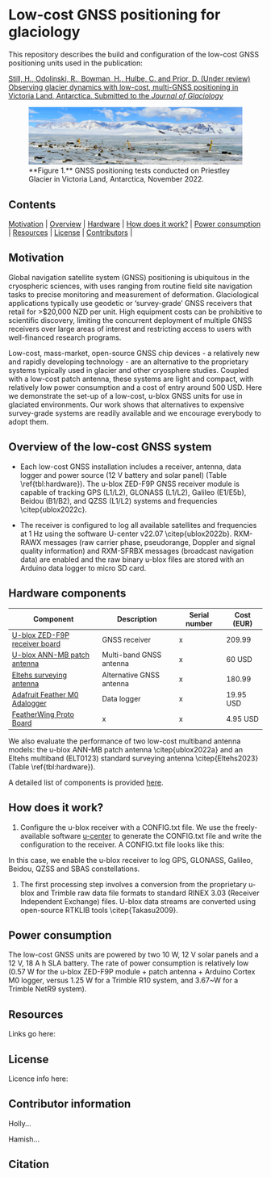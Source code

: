 # Low-cost GNSS positioning for glaciology

This repository describes the build and configuration of the low-cost GNSS positioning units used in the publication:

[Still, H., Odolinski, R., Bowman, H., Hulbe, C. and Prior, D. (Under review) Observing glacier dynamics with low-cost, multi-GNSS positioning in Victoria Land, Antarctica. Submitted to the _Journal of Glaciology_](https://drive.google.com/file/d/1XmEQSZw7YCs4UeDsx9XjOYceR0UcZ_Ou/view?usp=drive_link)


<!---![Priestley Glacier, Victoria Land, Antarctica](/Documentation/Images/DSC_0474_crop.jpeg)--->


<figure>
<img src="/Documentation/Images/DSC_0474_crop.jpeg">
<figcaption>
**Figure 1.** GNSS positioning tests conducted on Priestley Glacier in Victoria Land, Antarctica, November 2022.
</figcaption>
</figure>

## Contents
[Motivation](#motivation) | [Overview](#overview) | [Hardware](#hardware) | [How does it work?](#setup) | [Power consumption](#power) |  [Resources](#resources) |  [License](#license) | [Contributors](#contributors) | 

<a name="motivation"></a>
## Motivation

Global navigation satellite system (GNSS) positioning is ubiquitous in the cryospheric sciences, with uses ranging from routine field site navigation tasks to precise monitoring and measurement of deformation. Glaciological applications typically use geodetic or ‘survey-grade’ GNSS receivers that retail for >$20,000 NZD per unit. High equipment costs can be prohibitive to scientific discovery, limiting the concurrent deployment of multiple GNSS receivers over large areas of interest and restricting access to users with well-financed research programs.


 Low-cost, mass-market, open-source GNSS chip devices - a relatively new and rapidly developing technology - are an alternative to the proprietary systems typically used in glacier and other cryosphere studies. Coupled with a low-cost patch antenna, these systems are light and compact, with relatively low power consumption and a cost of entry around 500 USD.  Here we demonstrate the set-up of a low-cost, u-blox GNSS units for use in glaciated environments. Our work shows that alternatives to expensive survey-grade systems are readily available and we encourage everybody to adopt them.   

<a name="overview"></a>
## Overview of the low-cost GNSS system

- Each low-cost GNSS installation includes a receiver, antenna, data logger and power source (12 V battery and solar panel) (Table \ref{tbl:hardware}). The u-blox ZED-F9P GNSS receiver module is capable of tracking GPS (L1/L2), GLONASS (L1/L2), Galileo (E1/E5b), Beidou (B1/B2), and QZSS (L1/L2) systems and frequencies \citep{ublox2022c}. 

- The receiver is configured to log all available satellites and frequencies at 1 Hz using the software U-center v22.07 \citep{ublox2022b}.  RXM-RAWX messages (raw carrier phase, pseudorange, Doppler and signal quality information) and RXM-SFRBX messages (broadcast navigation data) are enabled and the raw binary u-blox files are stored with an Arduino data logger to micro SD card. 

<a name="hardware"></a>
## Hardware components


| Component                                                                                      | Description              | Serial number     | Cost (EUR)  |
|------------------------------------------------------------------------------------------------|--------------------------|-------------------|-------------|
| [U-blox ZED-F9P receiver board](/Documentation/Manuals/ZED-F9P-04B_DataSheet_UBX-21044850.pdf) | GNSS receiver            |  x                | 209.99      |
| [U-blox ANN-MB patch antenna](https://www.u-blox.com/en/product/ann-mb-series)                 | Multi-band GNSS antenna  |  x                | 60 USD      |
| [Eltehs surveying antenna](https://gnss.store/gnss-rtk-multiband-antennas/140-elt0123.html)    | Alternative GNSS antenna |  x                | 180.99      |
| [Adafruit Feather M0 Adalogger](https://www.adafruit.com/product/2796)                         | Data logger              |  x                | 19.95 USD   |
| [FeatherWing Proto Board](https://www.adafruit.com/product/2884)                               | x                        |  x                | 4.95 USD    |

We also evaluate the performance of two low-cost multiband antenna models:  the u-blox ANN-MB patch antenna \citep{ublox2022a} and an Eltehs multiband (ELT0123) standard surveying antenna \citep{Eltehs2023} (Table \ref{tbl:hardware}). 

A detailed list of components is provided [here](/Hardware). 

<a name="setup"></a>
## How does it work?

1. Configure the u-blox receiver with a CONFIG.txt file. We use the freely-available software [u-center](https://www.u-blox.com/en/product/u-center) to generate the CONFIG.txt file and write the configuration to the receiver. A CONFIG.txt file looks like this:

In this case, we enable the u-blox receiver to log GPS, GLONASS, Galileo, Beidou, QZSS and SBAS constellations. 


1. The first processing step involves a conversion from the proprietary u-blox and Trimble raw data file formats to standard RINEX 3.03 (Receiver Independent Exchange) files. U-blox data streams are converted using open-source RTKLIB tools \citep{Takasu2009}. 

<a name="power"></a>
## Power consumption

The low-cost GNSS units are powered by two 10 W, 12 V solar panels and a 12 V, 18 A h SLA battery. The rate of power consumption is relatively low (0.57 W for the u-blox ZED-F9P module + patch antenna + Arduino Cortex M0 logger, versus 1.25 W for a Trimble R10 system, and 3.67~W for a Trimble NetR9 system).

<a name="resources"></a>
## Resources

Links go here:

<a name="license"></a>
## License

Licence info here:

<a name="contributor"></a>
## Contributor information

Holly...

Hamish...

## Citation



